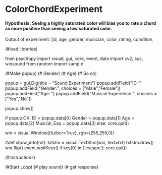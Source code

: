 # ColorChordExperiment

#### Hypothesis: Seeing a highly saturated color will bias you to rate a chord as more positive than seeing a low saturated color.

Output of experiment:
[id, age, gender, musician, color, rating, condition, 


(#load libraries)

from psychopy import visual, gui, core, event, data
import cv2, sys, winsound
from random import sample

(#Make popup) 
(#   Gender)
(#   Age)
(#   So on)

popup = gui.Dlg(title = "Sound Experiment")
popup.addField("ID: "
popup.addField("Gender:", choices = ["Male","Female"])
popup.addField("Age: ")
popup.addField("Musical Experience:", choices = ["Yes","No"])

popup.show()

if popup.OK:
    ID = popup.data[0]
    Gender = popup.data[1]
    Age = popup.data[2]
    Musical_Exp = popup.data[3]
else:
    core.quit()
    
win = visual.Window((fullscr=True), rgb=(255,255,0))

    
#def show_info(txt):
    txtstm = visual.TextStim(win, text=txt) 
    txtstm.draw()
    win.flip()
    event.waitKeys()
    if key[0] in ['escape']: core.quit()



(#Instructions)


(#Start Loop)
(#   play sound)
(#   get response)





















